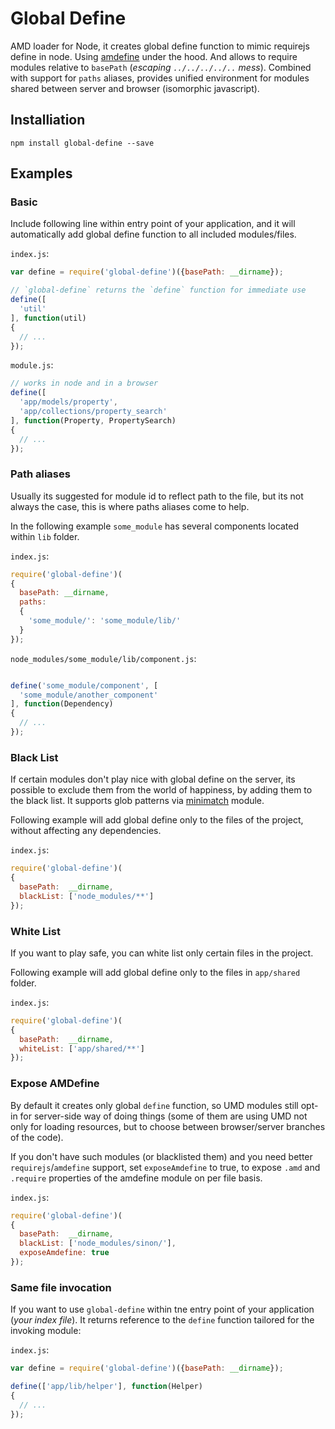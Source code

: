 # Global Define

AMD loader for Node, it creates global define function to mimic requirejs define in node.
Using [amdefine](http://npmjs.org/package/amdefine) under the hood.
And allows to require modules relative to `basePath` (*escaping `../../../../..` mess*).
Combined with support for `paths` aliases, provides unified environment for modules shared between server and browser (isomorphic javascript).

## Installiation

```
npm install global-define --save
```

## Examples

### Basic

Include following line within entry point of your application, and it will automatically add global define function to all included modules/files.

`index.js`:

```javascript
var define = require('global-define')({basePath: __dirname});

// `global-define` returns the `define` function for immediate use
define([
  'util'
], function(util)
{
  // ...
});
```

`module.js`:

```javascript
// works in node and in a browser
define([
  'app/models/property',
  'app/collections/property_search'
], function(Property, PropertySearch)
{
  // ...
});
```

### Path aliases

Usually its suggested for module id to reflect path to the file,
but its not always the case, this is where paths aliases come to help.

In the following example `some_module` has several components
located within `lib` folder.

`index.js`:

```javascript
require('global-define')(
{
  basePath: __dirname,
  paths:
  {
    'some_module/': 'some_module/lib/'
  }
});
```

`node_modules/some_module/lib/component.js`:

```javascript

define('some_module/component', [
  'some_module/another_component'
], function(Dependency)
{
  // ...
});
```

### Black List

If certain modules don't play nice with global define on the server,
its possible to exclude them from the world of happiness,
by adding them to the black list. It supports glob patterns via [minimatch](http://npmjs.org/package/minimatch) module.

Following example will add global define only to the files of the project,
without affecting any dependencies.

`index.js`:

```javascript
require('global-define')(
{
  basePath:  __dirname,
  blackList: ['node_modules/**']
});
```

### White List

If you want to play safe, you can white list only certain files in the project.

Following example will add global define only to the files in `app/shared` folder.

`index.js`:

```javascript
require('global-define')(
{
  basePath:  __dirname,
  whiteList: ['app/shared/**']
});
```

### Expose AMDefine

By default it creates only global `define` function, so UMD modules still opt-in for server-side way of doing things (some of them are using UMD not only for loading resources, but to choose between browser/server branches of the code).

If you don't have such modules (or blacklisted them) and you need better `requirejs`/`amdefine` support,
set `exposeAmdefine` to true, to expose `.amd` and `.require` properties of the amdefine module
on per file basis.

`index.js`:

```javascript
require('global-define')(
{
  basePath:  __dirname,
  blackList: ['node_modules/sinon/'],
  exposeAmdefine: true
});
```

### Same file invocation

If you want to use `global-define` within tne entry point of your application (*your index file*). It returns reference to the `define` function tailored for the invoking module:

`index.js`:

```javascript
var define = require('global-define')({basePath: __dirname});

define(['app/lib/helper'], function(Helper)
{
  // ...
});
```
